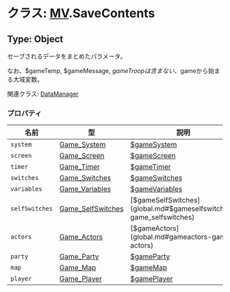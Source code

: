 # クラス: [MV](MV.md).SaveContents

## Type: Object
セーブされるデータをまとめたパラメータ。

なお、$gameTemp, $gameMessage, $gameTroop は含まない、$gameから始まる大域変数。

関連クラス: [DataManager](DataManager.md)


### プロパティ

| 名前 | 型 | 説明 |
| --- | --- | --- |
| `system` | [Game_System](Game_System.md) | [$gameSystem](global.md#gamesystem-game_system) |
| `screen` | [Game_Screen](Game_Screen.md) | [$gameScreen](global.md#gamescreen-game_screen) |
| `timer` | [Game_Timer](Game_Timer.md) | [$gameTimer](global.md#gametimer-game_timer) |
| `switches` | [Game_Switches](Game_Switches.md) | [$gameSwitches](global.md#gameswitches-game_switches) |
| `variables` | [Game_Variables](Game_Variables.md) | [$gameVariables](global.md#gamevariables-game_variables) |
| `selfSwitches` | [Game_SelfSwitches](Game_SelfSwitches.md) | [$gameSelfSwitches](global.md#$gameselfswitches-game_selfswitches) |
| `actors` | [Game_Actors](Game_Actors.md) | [$gameActors](global.md#gameactors-game_ actors)  |
| `party` | [Game_Party](Game_Party.md) | [$gameParty](global.md#gameparty-game_party) |
| `map` | [Game_Map](Game_Map.md) |  [$gameMap](global.md#gamemap-game_map) |
| `player` | [Game_Player](Game_Player.md) | [$gamePlayer](global.md#gameplayer-game_player) |
